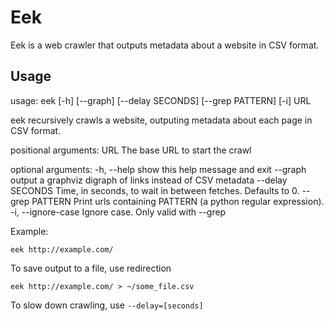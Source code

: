 # Eek

Eek is a web crawler that outputs metadata about a website in CSV format.

## Usage
usage: eek [-h] [--graph] [--delay SECONDS] [--grep PATTERN] [-i] URL

eek recursively crawls a website, outputing metadata about each page in CSV
format.

positional arguments:
  URL                The base URL to start the crawl

optional arguments:
  -h, --help         show this help message and exit
  --graph            output a graphviz digraph of links instead of CSV
                     metadata
  --delay SECONDS    Time, in seconds, to wait in between fetches. Defaults to
                     0.
  --grep PATTERN     Print urls containing PATTERN (a python regular
                     expression).
  -i, --ignore-case  Ignore case. Only valid with --grep

Example:

    eek http://example.com/

To save output to a file, use redirection
    
    eek http://example.com/ > ~/some_file.csv

To slow down crawling, use `--delay=[seconds]`
